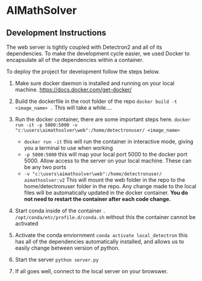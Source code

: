 # AIMathSolver

## Development Instructions

The web server is tightly coupled with Detectron2 and all of its dependencies. To make the development cycle easier, we used Docker to encapsulate all of the dependencies within a container. 

To deploy the project for development follow the steps below. 

1. Make sure docker daemon is installed and running on your local machine. https://docs.docker.com/get-docker/
2. Build the dockerfile in the root folder of the repo ```docker build -t <image_name> .``` This will take a while....
3. Run the docker container, there are some important steps here. ```docker run -it -p 5000:5000 -v "c:\users\aimathsolver\web":/home/detectronuser/ <image_name>```

   - ```docker run -it``` this will run the container in interactive mode, giving you a terminal to use when working
   - ```-p 5000:5000``` this will map your local port 5000 to the docker port 5000. Allow access to the server on your local machine. These can be any two ports
   - ```-v "c:\users\aimathsolver\web":/home/detectronuser/ aimathsolver:v2``` This will mount the web folder in the repo to the home/detectronuser folder in the repo. Any change made to the local files will be automatically updated in the docker container. **You do not need to restart the container after each code change.**

4. Start conda inside of the container ```. /opt/conda/etc/profile.d/conda.sh``` without this the container cannot be activated
5. Activate the conda enviornment ```conda activate local_detectron``` this has all of the dependencies automatically installed, and allows us to easily change between version of python.
6. Start the server ```python server.py```
7. If all goes well, connect to the local server on your browswer. 
